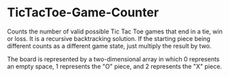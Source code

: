 # TicTacToe-Game-Counter
Counts the number of valid possible Tic Tac Toe games that end in a tie, win or loss. It is a recursive backtracking solution. If the starting piece being different counts
as a different game state, just multiply the result by two.

The board is represented by a two-dimensional array in which 0 represents an empty space, 1 represents the "O" piece, and 2 represents the "X" piece. 
